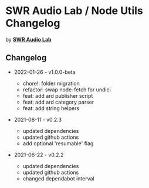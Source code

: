# SWR Audio Lab / Node Utils Changelog

by [**SWR Audio Lab**](https://lab.swr.de/)  

## Changelog

- 2022-01-26 - v1.0.0-beta
  - chore!: folder migration
  - refactor: swap node-fetch for undici
  - feat: add ard publisher script
  - feat: add ard category parser
  - feat: add string helpers

- 2021-08-11 - v0.2.3
  - updated dependencies
  - updated github actions
  - add optional 'resumable' flag

- 2021-06-22 - v0.2.2
  - updated dependencies
  - updated github actions
  - changed dependabot interval

